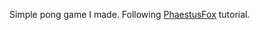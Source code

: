 Simple pong game I made. Following [PhaestusFox](https://www.youtube.com/watch?v=cfWneHSph4E) tutorial.


